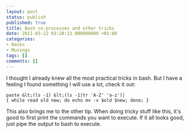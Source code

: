 ```yaml
---
layout: post
status: publish
published: true
title: Bash co-processes and other tricks
date: 2011-03-22 03:20:13.000000000 +01:00
categories:
- Hacks
- Musings
tags: []
comments: []
---
```

I thought I already knew all the most practical tricks in bash. But I have a feeling I found something I will use a lot, check it out:

<!-- p.p1 {margin: 0.0px 0.0px 0.0px 0.0px; font: 6.1px 'Andale Mono'; color: #005f91} -->

```
paste &lt;(ls -1) &lt;(ls -1|tr 'A-Z' 'a-z')| 
{ while read old new; do echo mv -v $old $new; done; }
```

This also brings me to the other tip. When doing tricky stuff like this, it's good to first print the commands you want to execute. If it all looks good, just pipe the output to bash to execute.
